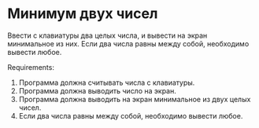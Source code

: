 # Минимум двух чисел

Ввести с клавиатуры два целых числа, и вывести на экран минимальное из них.
Если два числа равны между собой, необходимо вывести любое.


Requirements:
1. Программа должна считывать числа c клавиатуры.
2. Программа должна выводить число на экран.
3. Программа должна выводить на экран минимальное из двух целых чисел.
4. Если два числа равны между собой, необходимо вывести любое.
